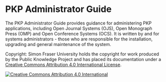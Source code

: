# PKP Administrator Guide

The PKP Administrator Guide provides guidance for administering PKP applications, including Open Journal Systems \(OJS\), Open Monograph Press \(OMP\) and Open Conference Systems \(OCS\). It is written by and for systems administrators - those who are responsible for the installation, upgrading and general maintenance of the system.

Copyright: Simon Fraser University holds the copyright for work produced by the Public Knowledge Project and has placed its documentation under a [Creative Commons Attribution 4.0 International License](https://creativecommons.org/licenses/by/4.0/).

[![Creative Commons Attribution 4.0 International](https://i.creativecommons.org/l/by/4.0/88x31.png)](https://creativecommons.org/licenses/by/4.0/)
